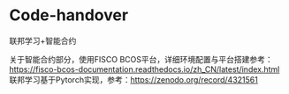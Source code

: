# Code-handover
联邦学习+智能合约

关于智能合约部分，使用FISCO BCOS平台，详细环境配置与平台搭建参考：https://fisco-bcos-documentation.readthedocs.io/zh_CN/latest/index.html
联邦学习基于Pytorch实现，参考：https://zenodo.org/record/4321561
